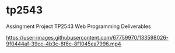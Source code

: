 # tp2543
 Assingment Project TP2543 Web Programming Deliverables

https://user-images.githubusercontent.com/67759970/133598026-9f0444af-39cc-4b3c-8f6c-8f1045ea7996.mp4


